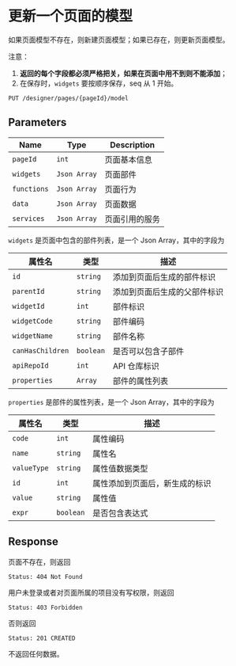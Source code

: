 # 更新一个页面的模型

如果页面模型不存在，则新建页面模型；如果已存在，则更新页面模型。

注意：

1. **返回的每个字段都必须严格把关，如果在页面中用不到则不能添加**；
2. 在保存时，`widgets` 要按顺序保存，seq 从 1 开始。

```text
PUT /designer/pages/{pageId}/model
```

## Parameters

| Name        | Type         | Description    |
| ----------- | ------------ | -------------- |
| `pageId`    | `int`        | 页面基本信息   |
| `widgets`   | `Json Array` | 页面部件       |
| `functions` | `Json Array` | 页面行为       |
| `data`      | `Json Array` | 页面数据       |
| `services`  | `Json Array` | 页面引用的服务 |

`widgets` 是页面中包含的部件列表，是一个 Json Array，其中的字段为

| 属性名           | 类型      | 描述                         |
| ---------------- | --------- | ---------------------------- |
| `id`             | `string`  | 添加到页面后生成的部件标识   |
| `parentId`       | `string`  | 添加到页面后生成的父部件标识 |
| `widgetId`       | `int`     | 部件标识                     |
| `widgetCode`     | `string`  | 部件编码                     |
| `widgetName`     | `string`  | 部件名称                     |
| `canHasChildren` | `boolean` | 是否可以包含子部件           |
| `apiRepoId`      | `int`     | API 仓库标识                 |
| `properties`     | `Array`   | 部件的属性列表               |

`properties` 是部件的属性列表，是一个 Json Array，其中的字段为

| 属性名      | 类型      | 描述                           |
| ----------- | --------- | ------------------------------ |
| `code`      | `int`     | 属性编码                       |
| `name`      | `string`  | 属性名                         |
| `valueType` | `string`  | 属性值数据类型                 |
| `id`        | `int`     | 属性添加到页面后，新生成的标识 |
| `value`     | `string`  | 属性值                         |
| `expr`      | `boolean` | 是否包含表达式                 |

## Response

页面不存在，则返回

```text
Status: 404 Not Found
```

用户未登录或者对页面所属的项目没有写权限，则返回

```text
Status: 403 Forbidden
```

否则返回

```text
Status: 201 CREATED
```

不返回任何数据。

